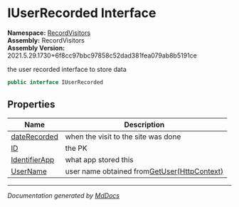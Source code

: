 ﻿<!--  
  <auto-generated>   
    The contents of this file were generated by a tool.  
    Changes to this file may be list if the file is regenerated  
  </auto-generated>   
-->

# IUserRecorded Interface

**Namespace:** [RecordVisitors](../index.md)  
**Assembly:** RecordVisitors  
**Assembly Version:** 2021.5.29.1730+6f8cc97bbc97858c52dad381fea079ab8b5191ce

the user recorded interface to store data

```csharp
public interface IUserRecorded
```

## Properties

| Name                                         | Description                                                                                  |
| -------------------------------------------- | -------------------------------------------------------------------------------------------- |
| [dateRecorded](properties/dateRecorded.md)   | when the visit to the site was done                                                          |
| [ID](properties/ID.md)                       | the PK                                                                                       |
| [IdentifierApp](properties/IdentifierApp.md) | what app stored this                                                                         |
| [UserName](properties/UserName.md)           | user name obtained from[GetUser(HttpContext)](../IRecordVisitorFunctions/methods/GetUser.md) |

___

*Documentation generated by [MdDocs](https://github.com/ap0llo/mddocs)*

